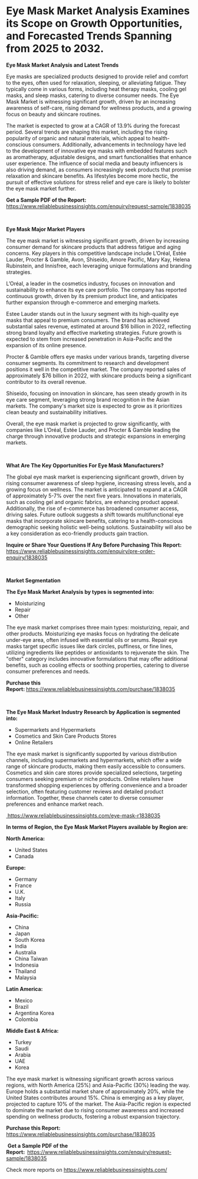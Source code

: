 <p><h1>Eye Mask Market Analysis Examines its Scope on Growth Opportunities, and Forecasted Trends Spanning from 2025 to 2032.</h1></p><p><strong>Eye Mask Market Analysis and Latest Trends</strong></p>
<p><p>Eye masks are specialized products designed to provide relief and comfort to the eyes, often used for relaxation, sleeping, or alleviating fatigue. They typically come in various forms, including heat therapy masks, cooling gel masks, and sleep masks, catering to diverse consumer needs. The Eye Mask Market is witnessing significant growth, driven by an increasing awareness of self-care, rising demand for wellness products, and a growing focus on beauty and skincare routines.</p><p>The market is expected to grow at a CAGR of 13.9% during the forecast period. Several trends are shaping this market, including the rising popularity of organic and natural materials, which appeal to health-conscious consumers. Additionally, advancements in technology have led to the development of innovative eye masks with embedded features such as aromatherapy, adjustable designs, and smart functionalities that enhance user experience. The influence of social media and beauty influencers is also driving demand, as consumers increasingly seek products that promise relaxation and skincare benefits. As lifestyles become more hectic, the pursuit of effective solutions for stress relief and eye care is likely to bolster the eye mask market further.</p></p>
<p><strong>Get a Sample PDF of the Report:&nbsp;</strong> <a href="https://www.reliablebusinessinsights.com/enquiry/request-sample/1838035?utm_campaign=3080&utm_medium=2&utm_source=Github&utm_content=ia&utm_term=05042025&utm_id=eye-mask">https://www.reliablebusinessinsights.com/enquiry/request-sample/1838035</a></p>
<p>&nbsp;</p>
<p><strong>Eye Mask Major Market Players</strong></p>
<p><p>The eye mask market is witnessing significant growth, driven by increasing consumer demand for skincare products that address fatigue and aging concerns. Key players in this competitive landscape include L’Oréal, Estée Lauder, Procter & Gamble, Avon, Shiseido, Amore Pacific, Mary Kay, Helena Rubinstein, and Innisfree, each leveraging unique formulations and branding strategies.</p><p>L’Oréal, a leader in the cosmetics industry, focuses on innovation and sustainability to enhance its eye care portfolio. The company has reported continuous growth, driven by its premium product line, and anticipates further expansion through e-commerce and emerging markets.</p><p>Estee Lauder stands out in the luxury segment with its high-quality eye masks that appeal to premium consumers. The brand has achieved substantial sales revenue, estimated at around $16 billion in 2022, reflecting strong brand loyalty and effective marketing strategies. Future growth is expected to stem from increased penetration in Asia-Pacific and the expansion of its online presence.</p><p>Procter & Gamble offers eye masks under various brands, targeting diverse consumer segments. Its commitment to research and development positions it well in the competitive market. The company reported sales of approximately $76 billion in 2022, with skincare products being a significant contributor to its overall revenue.</p><p>Shiseido, focusing on innovation in skincare, has seen steady growth in its eye care segment, leveraging strong brand recognition in the Asian markets. The company's market size is expected to grow as it prioritizes clean beauty and sustainability initiatives.</p><p>Overall, the eye mask market is projected to grow significantly, with companies like L’Oréal, Estée Lauder, and Procter & Gamble leading the charge through innovative products and strategic expansions in emerging markets.</p></p>
<p>&nbsp;</p>
<p><strong>What Are The Key Opportunities For Eye Mask Manufacturers?</strong></p>
<p><p>The global eye mask market is experiencing significant growth, driven by rising consumer awareness of sleep hygiene, increasing stress levels, and a growing focus on wellness. The market is anticipated to expand at a CAGR of approximately 5-7% over the next five years. Innovations in materials, such as cooling gel and organic fabrics, are enhancing product appeal. Additionally, the rise of e-commerce has broadened consumer access, driving sales. Future outlook suggests a shift towards multifunctional eye masks that incorporate skincare benefits, catering to a health-conscious demographic seeking holistic well-being solutions. Sustainability will also be a key consideration as eco-friendly products gain traction.</p></p>
<p><strong>Inquire or Share Your Questions If Any Before Purchasing This Report:</strong> <a href="https://www.reliablebusinessinsights.com/enquiry/pre-order-enquiry/1838035?utm_campaign=3080&utm_medium=2&utm_source=Github&utm_content=ia&utm_term=05042025&utm_id=eye-mask">https://www.reliablebusinessinsights.com/enquiry/pre-order-enquiry/1838035</a></p>
<p>&nbsp;</p>
<p><strong>Market Segmentation</strong></p>
<p><strong>The Eye Mask Market Analysis by types is segmented into:</strong></p>
<p><ul><li>Moisturizing</li><li>Repair</li><li>Other</li></ul></p>
<p><p>The eye mask market comprises three main types: moisturizing, repair, and other products. Moisturizing eye masks focus on hydrating the delicate under-eye area, often infused with essential oils or serums. Repair eye masks target specific issues like dark circles, puffiness, or fine lines, utilizing ingredients like peptides or antioxidants to rejuvenate the skin. The "other" category includes innovative formulations that may offer additional benefits, such as cooling effects or soothing properties, catering to diverse consumer preferences and needs.</p></p>
<p><strong>Purchase this Report:&nbsp;</strong><a href="https://www.reliablebusinessinsights.com/purchase/1838035?utm_campaign=3080&utm_medium=2&utm_source=Github&utm_content=ia&utm_term=05042025&utm_id=eye-mask">https://www.reliablebusinessinsights.com/purchase/1838035</a></p>
<p>&nbsp;</p>
<p><strong>The Eye Mask Market Industry Research by Application is segmented into:</strong></p>
<p><ul><li>Supermarkets and Hypermarkets</li><li>Cosmetics and Skin Care Products Stores</li><li>Online Retailers</li></ul></p>
<p><p>The eye mask market is significantly supported by various distribution channels, including supermarkets and hypermarkets, which offer a wide range of skincare products, making them easily accessible to consumers. Cosmetics and skin care stores provide specialized selections, targeting consumers seeking premium or niche products. Online retailers have transformed shopping experiences by offering convenience and a broader selection, often featuring customer reviews and detailed product information. Together, these channels cater to diverse consumer preferences and enhance market reach.</p></p>
<p><a href="https://www.reliablebusinessinsights.com/eye-mask-r1838035?utm_campaign=3080&utm_medium=2&utm_source=Github&utm_content=ia&utm_term=05042025&utm_id=eye-mask">&nbsp;https://www.reliablebusinessinsights.com/eye-mask-r1838035</a></p>
<p><strong>In terms of Region, the Eye Mask Market Players available by Region are:</strong></p>
<p>
    <p> <strong> North America: </strong>
        <ul>
            <li>United States</li>
            <li>Canada</li>
        </ul>
        </p> 
    <p> <strong> Europe: </strong>
        <ul>
            <li>Germany</li>
            <li>France</li>
            <li>U.K.</li>
            <li>Italy</li>
            <li>Russia</li>
        </ul>
        </p> 
    <p> <strong> Asia-Pacific: </strong>
        <ul>
            <li>China</li>
            <li>Japan</li>
            <li>South Korea</li>
            <li>India</li>
            <li>Australia</li>
            <li>China Taiwan</li>
            <li>Indonesia</li>
            <li>Thailand</li>
            <li>Malaysia</li>
        </ul>
        </p> 
    <p> <strong> Latin America: </strong>
        <ul>
            <li>Mexico</li>
            <li>Brazil</li>
            <li>Argentina Korea</li>
            <li>Colombia</li>
        </ul>
        </p> 
    <p> <strong> Middle East & Africa: </strong>
        <ul>
            <li>Turkey</li>
            <li>Saudi</li>
            <li>Arabia</li>
            <li>UAE</li>
            <li>Korea</li>
        </ul>
    </p>
    </p>
<p><p>The eye mask market is witnessing significant growth across various regions, with North America (25%) and Asia-Pacific (30%) leading the way. Europe holds a substantial market share of approximately 20%, while the United States contributes around 15%. China is emerging as a key player, projected to capture 10% of the market. The Asia-Pacific region is expected to dominate the market due to rising consumer awareness and increased spending on wellness products, fostering a robust expansion trajectory.</p></p>
<p><strong>Purchase this Report: </strong><a href="https://www.reliablebusinessinsights.com/purchase/1838035?utm_campaign=3080&utm_medium=2&utm_source=Github&utm_content=ia&utm_term=05042025&utm_id=eye-mask">https://www.reliablebusinessinsights.com/purchase/1838035</a></p>
<p>&nbsp;<strong>Get a Sample PDF of the Report:&nbsp;&nbsp;</strong><a href="https://www.reliablebusinessinsights.com/enquiry/request-sample/1838035?utm_campaign=3080&utm_medium=2&utm_source=Github&utm_content=ia&utm_term=05042025&utm_id=eye-mask">https://www.reliablebusinessinsights.com/enquiry/request-sample/1838035</a></p>
<p><strong></strong></p>
<p>Check more reports on <a href="https://www.reliablebusinessinsights.com/?utm_campaign=3080&utm_medium=2&utm_source=Github&utm_content=ia&utm_term=05042025&utm_id=eye-mask">https://www.reliablebusinessinsights.com/</a></p>